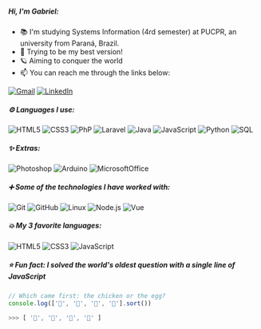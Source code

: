 ##### Hi, I'm Gabriel:

- 📚 I'm studying Systems Information (4rd semester) at PUCPR, an university from Paraná, Brazil.
- 🎯 Trying to be my best version!
- 🪐 Aiming to conquer the world 
- :mailbox: You can reach me through the links below:

[![Gmail](https://img.shields.io/badge/-GMAIL-D14836?style&logo=gmail&logoColor=white)](mailto:gevertlolz@gmail.com)
[![LinkedIn](https://img.shields.io/badge/-LINKEDIN-0077B5?style&logo=linkedin&logoColor=white)](https://www.linkedin.com/in/gabrielgevert/)


##### ⚙ Languages I use: 


![HTML5](https://img.shields.io/badge/-HTML5-000000?style=flat&logo=html5&logoWidth=20)
![CSS3](https://img.shields.io/badge/-CSS3-000000?style=flat&logo=CSS3&logoWidth=20&logoColor=blue)
![PhP](https://img.shields.io/badge/-PHP-000000?style=flat&logo=php&logoWidth=20)
![Laravel](https://img.shields.io/badge/-Laravel-000000?style=flat&logo=laravel&logoWidth=20)
![Java](https://img.shields.io/badge/-Java-000000?style=flat&logo=java&logoWidth=20)
![JavaScript](https://img.shields.io/badge/-JavaScript-000000?style=flat&logo=javascript&logoWidth=20)
![Python](https://img.shields.io/badge/-Python-000000?style=flat&logo=python&logoWidth=20)
![SQL](https://img.shields.io/badge/-SQL-000000?style=flat&logo=mysql&logoWidth=20&logoColor=blue)


##### ✨ Extras:


![Photoshop](https://img.shields.io/badge/-Photoshop-000000?style=flat&logo=adobephotoshop&logoWidth=20)
![Arduino](https://img.shields.io/badge/-Arduino-000000?style=flat&logo=arduino&logoWidth=20)
![MicrosoftOffice](https://img.shields.io/badge/-Office-000000?style=flat&logo=microsoftoffice&logoWidth=20)


##### ➕ Some of the technologies I have worked with:


![Git](https://img.shields.io/badge/-Git-222222?style=flat&logo=git&logoColor=F05032&logoWidth=20)
![GitHub](https://img.shields.io/badge/-GitHub-222222?style=flat&logo=github&logoColor=181717&logoWidth=20)
![Linux](https://img.shields.io/badge/-Linux-222222?style=flat&logo=linux&logoColor=FCC624&logoWidth=20)
![Node.js](https://img.shields.io/badge/-Node.js-222222?style=flat&logo=node.js&logoColor=339933&logoWidth=20)
![Vue](https://img.shields.io/badge/-Vue-000000?style=flat&logo=vuedotjs&logoWidth=20)



##### 💥 My 3 favorite languages:


![HTML5](https://img.shields.io/badge/-HTML5-222222?style=flat&logo=html5&logoWidth=20&logoColor=FCC624)
![CSS3](https://img.shields.io/badge/-CSS3-222222?style=flat&logo=CSS3&logoWidth=20&logoColor=FCC624)
![JavaScript](https://img.shields.io/badge/-JavaScript-222222?style=flat&logo=javascript&logoWidth=20&logoColor=FCC624)



##### ⭐ Fun fact: I solved the world's oldest question with a single line of JavaScript
<!-- wi*quL3fcV -->

```javascript
// Which came first: the chicken or the egg?
console.log(['🐣', '🐔', '🐥', '🥚'].sort())

>>> [ '🥚', '🐣', '🐥', '🐔' ]
```

